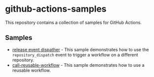 # github-actions-samples

This repository contains a collection of samples for GitHub Actions.

## Samples

- [release event dispather](./.github/workflows/release-event-dispatcher.yaml) - This sample demonstrates how to use the `repository_dispatch` event to trigger a workflow on a different repository.
- [call-reusable-workflow](./.github/workflows/call-reusable-workflow.yaml) - This sample demonstrates how to use a reusable workflow.
